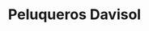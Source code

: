 ---
title: "Peluqueros Davisol"
url: /torrent/peluqueros-davisol-carrer-de-la-constitucio/
shop: Friseur
---
